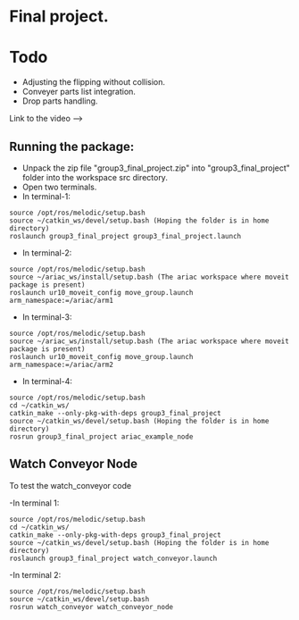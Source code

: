 # Final project.

# Todo

- Adjusting the flipping without collision.
- Conveyer parts list integration.
- Drop parts handling.

Link to the video -->



## Running the package:

- Unpack the zip file "group3_final_project.zip" into "group3_final_project" folder into the workspace src directory.
- Open two terminals.
- In terminal-1:
```
source /opt/ros/melodic/setup.bash
source ~/catkin_ws/devel/setup.bash (Hoping the folder is in home directory)
roslaunch group3_final_project group3_final_project.launch
```
- In terminal-2:
```
source /opt/ros/melodic/setup.bash
source ~/ariac_ws/install/setup.bash (The ariac workspace where moveit package is present)
roslaunch ur10_moveit_config move_group.launch arm_namespace:=/ariac/arm1
```
- In terminal-3:
```
source /opt/ros/melodic/setup.bash
source ~/ariac_ws/install/setup.bash (The ariac workspace where moveit package is present)
roslaunch ur10_moveit_config move_group.launch arm_namespace:=/ariac/arm2
```
- In terminal-4:
```
source /opt/ros/melodic/setup.bash
cd ~/catkin_ws/
catkin_make --only-pkg-with-deps group3_final_project
source ~/catkin_ws/devel/setup.bash (Hoping the folder is in home directory)
rosrun group3_final_project ariac_example_node
```

## Watch Conveyor Node

To test the watch_conveyor code

-In terminal 1:

	source /opt/ros/melodic/setup.bash
	cd ~/catkin_ws/
	catkin_make --only-pkg-with-deps group3_final_project
	source ~/catkin_ws/devel/setup.bash (Hoping the folder is in home directory)
	roslaunch group3_final_project watch_conveyor.launch 

-In terminal 2:
	
	source /opt/ros/melodic/setup.bash
	source ~/catkin_ws/devel/setup.bash
	rosrun watch_conveyor watch_conveyor_node

	




	
